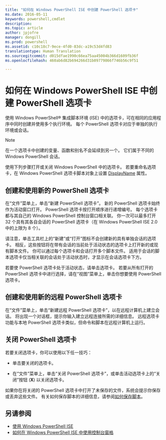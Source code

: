 ```yaml
---
title: "如何在 Windows PowerShell ISE 中创建 PowerShell 选项卡"
ms.date: 2016-05-11
keywords: powershell,cmdlet
description: 
ms.topic: article
author: jpjofre
manager: dongill
ms.prod: powershell
ms.assetid: c10c18c7-9ece-4fd0-83dc-a19c53d4fd83
translationtype: Human Translation
ms.sourcegitcommit: d015dfae1990c66ea75aa45004b366d1609fb36f
ms.openlocfilehash: 460ab6d82b694266d31b09779866f746b56c9f51

---
```


# 如何在 Windows PowerShell ISE 中创建 PowerShell 选项卡
使用 Windows PowerShell® 集成脚本环境 (ISE) 中的选项卡，可在相同的应用程序中同时创建并使用多个执行环境。 每个 PowerShell 选项卡对应于单独的执行环境或会话。

> [!NOTE]
> 在一个选项卡中创建的变量、函数和别名不会延续到另一个。 它们属于不同的 Windows PowerShell 会话。

使用下列步骤打开或关闭 Windows PowerShell 中的选项卡。 若要重命名选项卡，在 Windows PowerShell 选项卡脚本对象上设置 [DisplayName](The-PowerShellTab-Object.md#Displayname) 属性。

## 创建和使用新的 PowerShell 选项卡
在“文件”菜单上，单击“新建 PowerShell 选项卡”。 新的 PowerShell 选项卡始终作为活动窗口打开。 PowerShell 选项卡按打开顺序进行递增编号。 每个选项卡都与其自己的 Windows PowerShell 控制台窗口相关联。 你一次可以最多打开 32 个具有其各自会话的 PowerShell 选项卡（在 Windows PowerShell ISE 2.0 中的上限为 8 个）。

请注意，单击工具栏上的“新建”或“打开”图标不会创建新的具有单独会话的选项卡。  相反，这些按钮将在带有会话的当前处于活动状态的选项卡上打开新的或现有脚本文件。 你可以通过每个选项卡和会话打开多个脚本文件。 适用于会话的脚本选项卡仅当相关联的会话处于活动状态时，才显示在会话选项卡下方。

若要使 PowerShell 选项卡处于活动状态，请单击选项卡。 若要从所有打开的 PowerShell 选项卡中进行选择，请在“视图”菜单上，单击你想要使用 PowerShell 选项卡。

## 创建和使用新的远程 PowerShell 选项卡
在“文件”菜单上，单击“新建远程 PowerShell 选项卡”，以在远程计算机上建立会话。 将出现一个对话框，提示你输入建立远程连接所需的详细信息。 远程选项卡功能与本地 PowerShell 选项卡类似，但命令和脚本在远程计算机上运行。

## 关闭 PowerShell 选项卡
若要关闭选项卡，你可以使用以下任一技巧：

-   单击要关闭的选项卡。

-   在“文件”菜单上，单击“关闭 PowerShell 选项卡”，或单击活动选项卡上的“关闭”按钮 (**X**) 以关闭选项卡。

如果你在将关闭的 PowerShell 选项卡中打开了未保存的文件，系统会提示你保存或丢弃这些文件。 有关如何保存脚本的详细信息，请参阅[如何保存脚本](https://technet.microsoft.com/library/162f594d-efd3-4234-9960-45e56e6eadc8)。

## 另请参阅
- [使用 Windows PowerShell ISE](Using-the-Windows-PowerShell-ISE.md)
- [如何在 Windows PowerShell ISE 中使用控制台窗格](How-to-Use-the-Console-Pane-in-the-Windows-PowerShell-ISE.md)




<!--HONumber=Sep16_HO3-->


